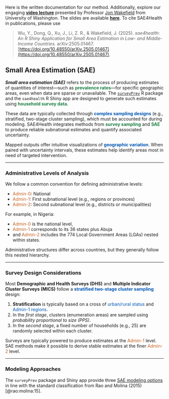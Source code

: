 
Here is the written documentation for our method. Additionally, explore our engaging [**video lecture**](../overview/youtube_method_lecture.md) presented by Professor <a href="https://faculty.washington.edu/jonno/" target="_blank">Jon Wakefield</a> from University of Washington. The slides are available [**here**](../overview/sae_slides.md). To cite SAE4Health in publications, please use 
> Wu, Y., Dong, Q., Xu, J., Li, Z. R., & Wakefield, J. (2025). *sae4health: An R Shiny Application for Small Area Estimation in Low- and Middle-Income Countries.* arXiv:2505.01467. [https://doi.org/10.48550/arXiv.2505.01467](https://doi.org/10.48550/arXiv.2505.01467).

## Small Area Estimation (SAE)

<em>**Small area estimation (SAE)**</em> refers to the process of producing estimates of quantities of interest—such as <span style="color:#1a7f42;"><strong>prevalence rates</strong></span>—for specific geographic areas, even when data are sparse or unavailable. The <a href="https://github.com/richardli/surveyPrev" target="_blank">`surveyPrev`</a> R package and the `sae4health` R Shiny app are designed to generate such estimates using <span style="color:#1a7f42;"><strong>household survey data</strong></span>.

These data are typically collected through <span style="color:#0056b3;"><strong>complex sampling designs</strong></span> (e.g., stratified, two-stage cluster sampling), which must be accounted for during modeling. SAE4Health integrates methods from <span style="color:#1a7f42;"><strong>survey sampling</strong></span> and <span style="color:#1a7f42;"><strong>SAE</strong></span> to produce reliable subnational estimates and quantify associated uncertainty.

Mapped outputs offer intuitive visualizations of <span style="color:#0056b3;"><strong>geographic variation</strong></span>. When paired with uncertainty intervals, these estimates help identify areas most in need of targeted intervention.

---

### Administrative Levels of Analysis

We follow a common convention for defining administrative levels:

- <span style="color:#c65f1e;">Admin-0</span>: National  
- <span style="color:#c65f1e;">Admin-1</span>: First subnational level (e.g., regions or provinces)  
- <span style="color:#c65f1e;">Admin-2</span>: Second subnational level (e.g., districts or municipalities)

For example, in Nigeria:

- <span style="color:#c65f1e;">Admin-0</span> is the national level,
- <span style="color:#c65f1e;">Admin-1</span> corresponds to its 36 states plus Abuja
- and <span style="color:#c65f1e;">Admin-2</span> includes the 774 Local Government Areas (LGAs) nested within states.

Administrative structures differ across countries, but they generally follow this nested hierarchy.

---

### Survey Design Considerations

Most **Demographic and Health Surveys (DHS)** and **Multiple Indicator Cluster Surveys (MICS)** follow a <span style="color:#0056b3;"><strong>stratified two-stage cluster sampling</strong></span> design:

1. <strong>Stratification</strong> is typically based on a cross of <span style="color:#0056b3;">urban/rural status</span> and <span style="color:#0056b3;">Admin-1 regions</span>.
2. In the <em>first stage</em>, clusters (enumeration areas) are sampled using <em>probability proportional to size (PPS)</em>.
3. In the <em>second stage</em>, a fixed number of households (e.g., 25) are randomly selected within each cluster.

Surveys are typically powered to produce estimates at the <span style="color:#c65f1e;">Admin-1</span> level. SAE methods make it possible to derive stable estimates at the finer <span style="color:#c65f1e;">Admin-2</span> level.

---

### Modeling Approaches

The <code>surveyPrev</code> package and Shiny app provide three [SAE modeling options](../method/approach_overview.md) in line with the standard classification from Rao and Molina (2015)[@rao:molina:15].

<!-- Small area estimation (SAE) describes the endeavor of producing estimates of quantities of interest, in our case prevalences, for a set of areas, with the possibility of sparse response data in at least some areas. The `surveyPrev` package and accompanying shinyapp is designed to produce small area prevalence estimates using household survey data. The household data are collected with a complex design (stratified, cluster sampling) and this must be recognized in the modeling. To this end, methods from survey sampling and SAE are used for modeling.

Once small area estimates are produced, they may be mapped to see a visual picture of the pattern of prevalence over the study region. With a set of estimates, along with their uncertainty, one can gain valuable insight into which areas are struggling with particular indicators, which may be a motivation for introducing interventions.

In the following, Admin-0 refers to the national level, Admin-1 to one level beneath that, and Admin-2 to one beneath that, with each set of areas being nested in the level above. As an example, Nigeria has 774 local government areas (Admin-2 areas) which are nested within 36 states (Admin-1 areas). In general, the numbers of Admin-1 and Admin-2 areas shows large variation across countries.

In the context of household surveys, the usual sampling is stratified two-stage cluster sampling. We note that surveys in some countries deviate from the following description, but most Demographic Health Surveys (DHS) and Multiple Indicator Cluster Surveys (MICS) surveys follow this design. The strata are based on a cross-classification of urban/rural with Admin-1 areas. In the first stage, clusters are samples within strata, using probability proportional to size (PPS), with the sizes being the numbers of households. At the second stage, a fixed number of households (for example, 25) is probabilistically sampled from those available. The surveys often take sufficient clusters for reasonably accurate inference for key indicators at the Admin-1 level.

Three distinct approaches are provided in the package and shinyapp, in line with a standard SAE categorization (Rao and Molina, 2015)[@rao:molina:15]. -->